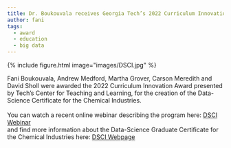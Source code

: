 ```yaml
---
title: Dr. Boukouvala receives Georgia Tech’s 2022 Curriculum Innovation Award
author: fani
tags:
  - award
  - education
  - big data
---
```


{% include figure.html image="images/DSCI.jpg" %}

Fani Boukouvala, Andrew Medford, Martha Grover, Carson Meredith and David Sholl were awarded the 2022 Curriculum Innovation Award presented by Tech’s Center for Teaching and Learning, for the creation of the Data-Science Certificate for the Chemical Industries. <br> <br>
You can watch a recent online webinar describing the program here: [DSCI Webinar](https://www.youtube.com/watch?v=nYB7SH-La8M&list=PLLBUgWXdTBDjhBUNyTPIYCJsH4CAkpKzP/) <br> 
and find more information about the Data-Science Graduate Certificate for the Chemical Industries here: [DSCI Webpage](https://www.chbe.gatech.edu/online-graduate-certificate-data-science-chemical-industry/)
